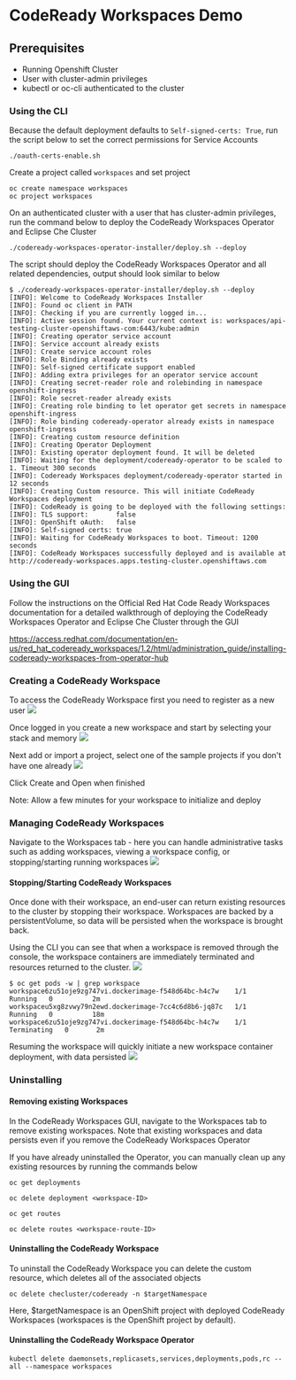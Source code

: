 # CodeReady Workspaces Demo

## Prerequisites
- Running Openshift Cluster
- User with cluster-admin privileges
- kubectl or oc-cli authenticated to the cluster

### Using the CLI

Because the default deployment defaults to `Self-signed-certs: True`, run the script below to set the correct permissions for Service Accounts
```
./oauth-certs-enable.sh
```

Create a project called `workspaces` and set project
```
oc create namespace workspaces
oc project workspaces
```

On an authenticated cluster with a user that has cluster-admin privileges, run the command below to deploy the CodeReady Workspaces Operator and Eclipse Che Cluster
```
./codeready-workspaces-operator-installer/deploy.sh --deploy
```

The script should deploy the CodeReady Workspaces Operator and all related dependencies, output should look similar to below
```
$ ./codeready-workspaces-operator-installer/deploy.sh --deploy
[INFO]: Welcome to CodeReady Workspaces Installer
[INFO]: Found oc client in PATH
[INFO]: Checking if you are currently logged in...
[INFO]: Active session found. Your current context is: workspaces/api-testing-cluster-openshiftaws-com:6443/kube:admin
[INFO]: Creating operator service account
[INFO]: Service account already exists
[INFO]: Create service account roles
[INFO]: Role Binding already exists
[INFO]: Self-signed certificate support enabled
[INFO]: Adding extra privileges for an operator service account
[INFO]: Creating secret-reader role and rolebinding in namespace openshift-ingress
[INFO]: Role secret-reader already exists
[INFO]: Creating role binding to let operator get secrets in namespace openshift-ingress
[INFO]: Role binding codeready-operator already exists in namespace openshift-ingress
[INFO]: Creating custom resource definition
[INFO]: Creating Operator Deployment
[INFO]: Existing operator deployment found. It will be deleted
[INFO]: Waiting for the deployment/codeready-operator to be scaled to 1. Timeout 300 seconds
[INFO]: Codeready Workspaces deployment/codeready-operator started in 12 seconds
[INFO]: Creating Custom resource. This will initiate CodeReady Workspaces deployment
[INFO]: CodeReady is going to be deployed with the following settings:
[INFO]: TLS support:       false
[INFO]: OpenShift oAuth:   false
[INFO]: Self-signed certs: true
[INFO]: Waiting for CodeReady Workspaces to boot. Timeout: 1200 seconds
[INFO]: CodeReady Workspaces successfully deployed and is available at http://codeready-workspaces.apps.testing-cluster.openshiftaws.com
```

### Using the GUI

Follow the instructions on the Official Red Hat Code Ready Workspaces documentation for a detailed walkthrough of deploying the CodeReady Workspaces Operator and Eclipse Che Cluster through the GUI

https://access.redhat.com/documentation/en-us/red_hat_codeready_workspaces/1.2/html/administration_guide/installing-codeready-workspaces-from-operator-hub


### Creating a CodeReady Workspace

To access the CodeReady Workspace first you need to register as a new user
![](https://github.com/ably77/RH-demos/blob/master/codeready/resources/workspaces1.png)

Once logged in you create a new workspace and start by selecting your stack and memory
![](https://github.com/ably77/RH-demos/blob/master/codeready/resources/workspaces2.png)

Next add or import a project, select one of the sample projects if you don't have one already
![](https://github.com/ably77/RH-demos/blob/master/codeready/resources/workspaces3.png)

Click Create and Open when finished

Note: Allow a few minutes for your workspace to initialize and deploy

### Managing CodeReady Workspaces

Navigate to the Workspaces tab - here you can handle administrative tasks such as adding workspaces, viewing a workspace config, or stopping/starting running workspaces
![](https://github.com/ably77/RH-demos/blob/master/codeready/resources/workspaces4.png)

#### Stopping/Starting CodeReady Workspaces
Once done with their workspace, an end-user can return existing resources to the cluster by stopping their workspace. Workspaces are backed by a persistentVolume, so data will be persisted when the workspace is brought back.

Using the CLI you can see that when a workspace is removed through the console, the workspace containers are immediately terminated and resources returned to the cluster.
![](https://github.com/ably77/RH-demos/blob/master/codeready/resources/workspaces5.png)

```
$ oc get pods -w | grep workspace
workspace6zu51oje9zg747vi.dockerimage-f548d64bc-h4c7w    1/1       Running   0          2m
workspaceu5xg8zvwy79n2ewd.dockerimage-7cc4c6d8b6-jq87c   1/1       Running   0          18m
workspace6zu51oje9zg747vi.dockerimage-f548d64bc-h4c7w    1/1       Terminating   0       2m
```

Resuming the workspace will quickly initiate a new workspace container deployment, with data persisted
![](https://github.com/ably77/RH-demos/blob/master/codeready/resources/workspaces6.png)


### Uninstalling

#### Removing existing Workspaces

In the CodeReady Workspaces GUI, navigate to the Workspaces tab to remove existing workspaces. Note that existing workspaces and data persists even if you remove the CodeReady Workspaces Operator

If you have already uninstalled the Operator, you can manually clean up any existing resources by running the commands below
```
oc get deployments

oc delete deployment <workspace-ID>

oc get routes

oc delete routes <workspace-route-ID>
```

#### Uninstalling the CodeReady Workspace
To uninstall the CodeReady Workspace you can delete the custom resource, which deletes all of the associated objects
```
oc delete checluster/codeready -n $targetNamespace
```

Here, $targetNamespace is an OpenShift project with deployed CodeReady Workspaces (workspaces is the OpenShift project by default).

#### Uninstalling the CodeReady Workspace Operator
```
kubectl delete daemonsets,replicasets,services,deployments,pods,rc --all --namespace workspaces
```
